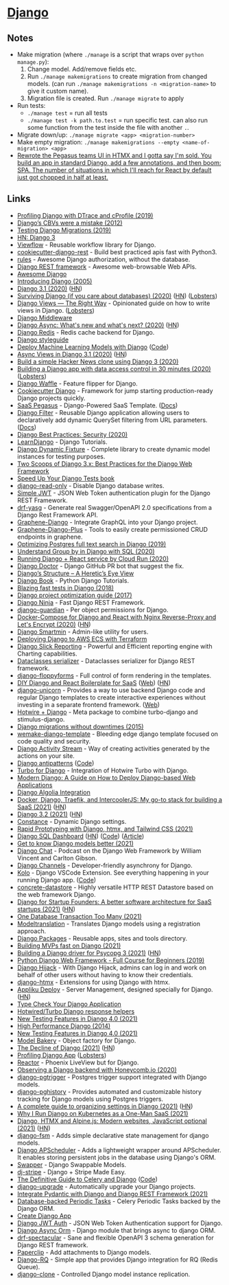 # [Django](https://www.djangoproject.com/)

## Notes

- Make migration (where `./manage` is a script that wraps over `python manage.py`):
  1. Change model. Add/remove fields etc.
  2. Run `./manage makemigrations` to create migration from changed models. (can run `./manage makemigrations -n <migration-name>` to give it custom name).
  3. Migration file is created. Run `./manage migrate` to apply
- Run tests:
  - `./manage test` = run all tests
  - `./manage test -k path.to.test` = run specific test. can also run some function from the test inside the file with another `.`.
- Migrate down/up: `./manage migrate <app> <migration-number>`
- Make empty migration: `./manage makemigrations --empty <name-of-migration> <app>`
- [Rewrote the Pegasus teams UI in HTMX and I gotta say I'm sold. You build an app in standard Django, add a few annotations, and then boom: SPA. The number of situations in which I'll reach for React by default just got chopped in half at least.](https://twitter.com/czue/status/1442446129065517056)

## Links

- [Profiling Django with DTrace and cProfile (2019)](https://wiedi.frubar.net/blog/2019/11/18/django-performance/)
- [Django’s CBVs were a mistake (2012)](https://lukeplant.me.uk/blog/posts/djangos-cbvs-were-a-mistake/)
- [Testing Django Migrations (2019)](https://sobolevn.me/2019/10/testing-django-migrations)
- [HN: Django 3](https://news.ycombinator.com/item?id=21681732)
- [Viewflow](https://github.com/viewflow/viewflow) - Reusable workflow library for Django.
- [cookiecutter-django-rest](https://github.com/agconti/cookiecutter-django-rest) - Build best practiced apis fast with Python3.
- [rules](https://github.com/dfunckt/django-rules) - Awesome Django authorization, without the database.
- [Django REST framework](https://github.com/encode/django-rest-framework) - Awesome web-browsable Web APIs.
- [Awesome Django](https://github.com/wsvincent/awesome-django)
- [Introducing Django (2005)](https://simonwillison.net/2005/Jul/17/django/)
- [Django 3.1 (2020)](https://www.djangoproject.com/weblog/2020/aug/04/django-31-released/) ([HN](https://news.ycombinator.com/item?id=24048046))
- [Surviving Django (if you care about databases) (2020)](https://www.varrazzo.com/blog/2020/07/25/surviving-django/) ([HN](https://news.ycombinator.com/item?id=24074520)) ([Lobsters](https://lobste.rs/s/l7dqrf/surviving_django_if_you_care_about))
- [Django Views — The Right Way](https://spookylukey.github.io/django-views-the-right-way/) - Opinionated guide on how to write views in Django. ([Lobsters](https://lobste.rs/s/4n63nn/django_views_right_way))
- [Django Middleware](https://www.reddit.com/r/django/comments/hms3n6/django_middleware/)
- [Django Async: What's new and what's next? (2020)](https://deepsource.io/blog/django-async-support/) ([HN](https://news.ycombinator.com/item?id=24160608))
- [Django Redis](https://github.com/jazzband/django-redis) - Redis cache backend for Django.
- [Django styleguide](https://github.com/HackSoftware/Django-Styleguide)
- [Deploy Machine Learning Models with Django](https://www.deploymachinelearning.com/) ([Code](https://github.com/pplonski/my_ml_service))
- [Async Views in Django 3.1 (2020)](https://testdriven.io/blog/django-async-views/) ([HN](https://news.ycombinator.com/item?id=24423637))
- [Build a simple Hacker News clone using Django 3 (2020)](https://www.youtube.com/watch?v=292GB6snFYo)
- [Building a Django app with data access control in 30 minutes (2020)](https://www.osohq.com/post/django-access-control) ([Lobsters](https://lobste.rs/s/tpoc8j/building_django_app_with_data_access))
- [Django Waffle](https://github.com/django-waffle/django-waffle) - Feature flipper for Django.
- [Cookiecutter Django](https://github.com/pydanny/cookiecutter-django) - Framework for jump starting production-ready Django projects quickly.
- [SaaS Pegasus](https://www.saaspegasus.com/) - Django-Powered SaaS Template. ([Docs](https://docs.saaspegasus.com/))
- [Django Filter](https://github.com/carltongibson/django-filter) - Reusable Django application allowing users to declaratively add dynamic QuerySet filtering from URL parameters. ([Docs](https://django-filter.readthedocs.io/en/master/))
- [Django Best Practices: Security (2020)](https://learndjango.com/tutorials/django-best-practices-security)
- [LearnDjango](https://learndjango.com/) - Django Tutorials.
- [Django Dynamic Fixture](https://github.com/paulocheque/django-dynamic-fixture) - Complete library to create dynamic model instances for testing purposes.
- [Two Scoops of Django 3.x: Best Practices for the Django Web Framework](https://www.feldroy.com/products/two-scoops-of-django-3-x)
- [Speed Up Your Django Tests book](https://gumroad.com/l/suydt)
- [django-read-only](https://github.com/adamchainz/django-read-only) - Disable Django database writes.
- [Simple JWT](https://github.com/SimpleJWT/django-rest-framework-simplejwt) - JSON Web Token authentication plugin for the Django REST Framework.
- [drf-yasg](https://github.com/axnsan12/drf-yasg) - Generate real Swagger/OpenAPI 2.0 specifications from a Django Rest Framework API.
- [Graphene-Django](https://github.com/graphql-python/graphene-django) - Integrate GraphQL into your Django project.
- [Graphene-Django-Plus](https://github.com/0soft/graphene-django-plus) - Tools to easily create permissioned CRUD endpoints in graphene.
- [Optimizing Postgres full text search in Django (2019)](https://hodovi.ch/blog/optimizing-postgres-full-text-search-django/)
- [Understand Group by in Django with SQL (2020)](https://hakibenita.com/django-group-by-sql)
- [Running Django + React service by Cloud Run (2020)](http://djkooks.github.io/gcp-django-deploy-cloudrun)
- [Django Doctor](https://django.doctor/) - Django GitHub PR bot that suggest the fix.
- [Django’s Structure – A Heretic’s Eye View](https://djangobook.com/mdj2-django-structure/)
- [Django Book](https://djangobook.com/) - Python Django Tutorials.
- [Blazing fast tests in Django (2018)](https://dizballanze.com/django-blazing-fast-tests/)
- [Django project optimization guide (2017)](https://dizballanze.com/django-project-optimization-part-1/)
- [Django Ninja](https://github.com/vitalik/django-ninja) - Fast Django REST Framework.
- [django-guardian](https://github.com/django-guardian/django-guardian) - Per object permissions for Django.
- [Docker-Compose for Django and React with Nginx Reverse-Proxy and Let's Encrypt (2020)](https://saasitive.com/tutorial/docker-compose-django-react-nginx-let-s-encrypt/) ([HN](https://news.ycombinator.com/item?id=25169155))
- [Django Smartmin](https://github.com/nyaruka/smartmin) - Admin-like utility for users.
- [Deploying Django to AWS ECS with Terraform](https://github.com/testdrivenio/django-ecs-terraform)
- [Django Slick Reporting](https://github.com/ra-systems/django-slick-reporting) - Powerful and Efficient reporting engine with Charting capabilities.
- [Dataclasses serializer](https://github.com/oxan/djangorestframework-dataclasses) - Dataclasses serializer for Django REST framework.
- [django-floppyforms](https://github.com/jazzband/django-floppyforms) - Full control of form rendering in the templates.
- [DIY Django and React Boilerplate for SaaS](https://github.com/saasitive/django-react-boilerplate) ([Web](https://saasitive.com/)) ([HN](https://news.ycombinator.com/item?id=25517226))
- [django-unicorn](https://github.com/adamghill/django-unicorn) - Provides a way to use backend Django code and regular Django templates to create interactive experiences without investing in a separate frontend framework. ([Web](https://www.django-unicorn.com/))
- [Hotwire + Django](https://github.com/hotwire-django/hotwire-django) - Meta package to combine turbo-django and stimulus-django.
- [Django migrations without downtimes (2015)](http://pankrat.github.io/2015/django-migrations-without-downtimes/)
- [wemake-django-template](https://github.com/wemake-services/wemake-django-template) - Bleeding edge django template focused on code quality and security.
- [Django Activity Stream](https://github.com/justquick/django-activity-stream) - Way of creating activities generated by the actions on your site.
- [Django antipatterns](https://www.django-antipatterns.com/) ([Code](https://github.com/hapytex/django-antipatterns))
- [Turbo for Django](https://github.com/hotwire-django/turbo-django) - Integration of Hotwire Turbo with Django.
- [Modern Django: A Guide on How to Deploy Django-based Web Applications](https://github.com/djstein/modern-django)
- [Django Algolia Integration](https://github.com/algolia/algoliasearch-django)
- [Docker, Django, Traefik, and IntercoolerJS: My go-to stack for building a SaaS (2021)](https://www.simplecto.com/docker-django-traefik-intercoolerjs-is-my-stack-for-2021/) ([HN](https://news.ycombinator.com/item?id=25973242))
- [Django 3.2 (2021)](https://www.djangoproject.com/weblog/2021/apr/06/django-32-released/) ([HN](https://news.ycombinator.com/item?id=26710013))
- [Constance](https://github.com/jazzband/django-constance) - Dynamic Django settings.
- [Rapid Prototyping with Django, htmx, and Tailwind CSS (2021)](https://testdriven.io/blog/django-htmx-tailwind/)
- [Django SQL Dashboard](https://django-sql-dashboard.datasette.io/en/latest/) ([HN](https://news.ycombinator.com/item?id=27107428)) ([Code](https://github.com/simonw/django-sql-dashboard)) ([Article](https://simonwillison.net/2021/May/10/django-sql-dashboard/))
- [Get to know Django models better (2021)](https://girlthatlovestocode.com/django-model)
- [Django Chat](https://djangochat.com/) - Podcast on the Django Web Framework by William Vincent and Carlton Gibson.
- [Django Channels](https://github.com/django/channels) - Developer-friendly asynchrony for Django.
- [Kolo](https://kolo.app/) - Django VSCode Extension. See everything happening in your running Django app. ([Code](https://github.com/kolofordjango/kolo))
- [concrete-datastore](https://github.com/Netsach/concrete-datastore) - Highly versatile HTTP REST Datastore based on the web framework Django.
- [Django for Startup Founders: A better software architecture for SaaS startups (2021)](https://alexkrupp.typepad.com/sensemaking/2021/06/django-for-startup-founders-a-better-software-architecture-for-saas-startups-and-consumer-apps.html) ([HN](https://news.ycombinator.com/item?id=27605052))
- [One Database Transaction Too Many (2021)](https://hakibenita.com/django-nested-transaction)
- [Modeltranslation](https://github.com/deschler/django-modeltranslation) - Translates Django models using a registration approach.
- [Django Packages](https://djangopackages.org/) - Reusable apps, sites and tools directory.
- [Building MVPs fast on Django (2021)](https://davidkell.substack.com/p/davids-opinionated-guide-for-building)
- [Building a Django driver for Psycopg 3 (2021)](https://www.psycopg.org/articles/2021/08/02/psycopg3-django-driver/) ([HN](https://news.ycombinator.com/item?id=28034581))
- [Python Django Web Framework - Full Course for Beginners (2019)](https://www.youtube.com/watch?v=F5mRW0jo-U4)
- [Django Hijack](https://github.com/django-hijack/django-hijack) - With Django Hijack, admins can log in and work on behalf of other users without having to know their credentials.
- [django-htmx](https://github.com/adamchainz/django-htmx) - Extensions for using Django with htmx.
- [Appliku Deploy](https://appliku.com/) - Server Management, designed specially for Django. ([HN](https://news.ycombinator.com/item?id=28468660))
- [Type Check Your Django Application](https://kracekumar.com/post/type_check_your_django_app/)
- [Hotwired/Turbo Django response helpers](https://github.com/hotwire-django/django-turbo-response)
- [New Testing Features in Django 4.0 (2021)](https://adamj.eu/tech/2021/09/28/new-testing-features-in-django-4.0/)
- [High Performance Django (2014)](https://lincolnloop.com/high-performance-django/)
- [New Testing Features in Django 4.0 (2021)](https://adamj.eu/tech/2021/09/28/new-testing-features-in-django-4.0/)
- [Model Bakery](https://github.com/model-bakers/model_bakery) - Object factory for Django.
- [The Decline of Django (2021)](https://www.david-dahan.com/blog/the-decline-of-django) ([HN](https://news.ycombinator.com/item?id=28863465))
- [Profiling Django App](https://kracekumar.com/post/profiling_django/) ([Lobsters](https://lobste.rs/s/04c6zh/three_tools_profile_django_app))
- [Reactor](https://github.com/edelvalle/reactor) - Phoenix LiveView but for Django.
- [Observing a Django backend with Honeycomb.io (2020)](https://www.yanglinzhao.com/posts/using-honeycomb/)
- [django-pgtrigger](https://github.com/Opus10/django-pgtrigger) - Postgres trigger support integrated with Django models.
- [django-pghistory](https://github.com/Opus10/django-pghistory) - Provides automated and customizable history tracking for Django models using Postgres triggers.
- [A complete guide to organizing settings in Django (2021)](https://apibakery.com/blog/django-settings-howto/) ([HN](https://news.ycombinator.com/item?id=29198346))
- [Why I Run Django on Kubernetes as a One-Man SaaS (2021)](https://anthonynsimon.com/blog/tools-of-the-trade/)
- [Django, HTMX and Alpine.js: Modern websites, JavaScript optional (2021)](https://www.saaspegasus.com/guides/modern-javascript-for-django-developers/htmx-alpine/) ([HN](https://news.ycombinator.com/item?id=29319034))
- [django-fsm](https://github.com/viewflow/django-fsm) - Adds simple declarative state management for django models.
- [Django APScheduler](https://github.com/jcass77/django-apscheduler) - Adds a lightweight wrapper around APScheduler. It enables storing persistent jobs in the database using Django's ORM.
- [Swapper](https://github.com/openwisp/django-swappable-models) - Django Swappable Models.
- [dj-stripe](https://github.com/dj-stripe/dj-stripe) - Django + Stripe Made Easy.
- [The Definitive Guide to Celery and Django](https://testdriven.io/courses/django-celery/) ([Code](https://github.com/testdrivenio/django-celery-project))
- [django-upgrade](https://github.com/adamchainz/django-upgrade) - Automatically upgrade your Django projects.
- [Integrate Pydantic with Django and Django REST Framework (2021)](https://blog.yezz.me/blog/Integrate-Pydantic-with-Django-and-Django-REST-Framework)
- [Database-backed Periodic Tasks](https://github.com/celery/django-celery-beat) - Celery Periodic Tasks backed by the Django ORM.
- [Create Django App](https://github.com/imagineai/create-django-app)
- [Django JWT Auth](https://github.com/webstack/django-jwt-auth) - JSON Web Token Authentication support for Django.
- [Django Async Orm](https://github.com/rednaks/django-async-orm) - Django module that brings async to django ORM.
- [drf-spectacular](https://github.com/tfranzel/drf-spectacular) - Sane and flexible OpenAPI 3 schema generation for Django REST framework.
- [Paperclip](https://github.com/makinacorpus/django-paperclip) - Add attachments to Django models.
- [Django-RQ](https://github.com/rq/django-rq) - Simple app that provides Django integration for RQ (Redis Queue).
- [django-clone](https://github.com/tj-django/django-clone) - Controlled Django model instance replication.
